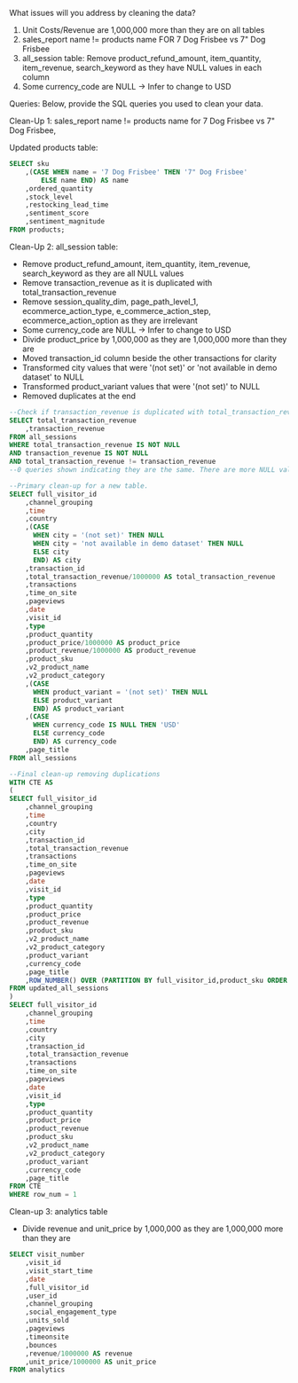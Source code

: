 What issues will you address by cleaning the data?

1. Unit Costs/Revenue are 1,000,000 more than they are on all tables
2. sales_report name != products name FOR 7 Dog Frisbee vs 7" Dog Frisbee
3. all_session table: Remove product_refund_amount, item_quantity, item_revenue, search_keyword as they have NULL values in each column 
4. Some currency_code are NULL -> Infer to change to USD 

Queries:
Below, provide the SQL queries you used to clean your data.


Clean-Up 1: sales_report name != products name for 7 Dog Frisbee vs 7" Dog Frisbee, 

Updated products table:
```sql
SELECT sku 
	,(CASE WHEN name = '7 Dog Frisbee' THEN '7" Dog Frisbee'
		ELSE name END) AS name
	,ordered_quantity
	,stock_level
	,restocking_lead_time
	,sentiment_score
	,sentiment_magnitude
FROM products;
```
Clean-Up 2: all_session table: 
- Remove  product_refund_amount, item_quantity, item_revenue, search_keyword as they are all NULL values
- Remove transaction_revenue as it is duplicated with total_transaction_revenue
- Remove session_quality_dim, page_path_level_1, ecommerce_action_type, e_commerce_action_step, ecommerce_action_option as they are irrelevant
- Some currency_code are NULL -> Infer to change to USD 
- Divide product_price by 1,000,000 as they are 1,000,000 more than they are
- Moved transaction_id column beside the other transactions for clarity
- Transformed city values that were '(not set)' or 'not available in demo dataset' to NULL
- Transformed product_variant values that were '(not set)' to NULL
- Removed duplicates at the end

```sql
--Check if transaction_revenue is duplicated with total_transaction_revenue
SELECT total_transaction_revenue
    ,transaction_revenue 
FROM all_sessions
WHERE total_transaction_revenue IS NOT NULL 
AND transaction_revenue IS NOT NULL 
AND total_transaction_revenue != transaction_revenue
--0 queries shown indicating they are the same. There are more NULL values in transaction_revenue compared to total_transaction_revenue so I removed the transaction_revenue column. 

--Primary clean-up for a new table.
SELECT full_visitor_id
	,channel_grouping
	,time
	,country
	,(CASE 
	  WHEN city = '(not set)' THEN NULL
	  WHEN city = 'not available in demo dataset' THEN NULL
	  ELSE city
	  END) AS city
	,transaction_id
	,total_transaction_revenue/1000000 AS total_transaction_revenue
	,transactions
	,time_on_site
	,pageviews
	,date
	,visit_id
	,type
	,product_quantity
	,product_price/1000000 AS product_price
	,product_revenue/1000000 AS product_revenue
	,product_sku
	,v2_product_name
	,v2_product_category
	,(CASE
	  WHEN product_variant = '(not set)' THEN NULL
	  ELSE product_variant
	  END) AS product_variant
	,(CASE 
	  WHEN currency_code IS NULL THEN 'USD'
	  ELSE currency_code 
	  END) AS currency_code
	,page_title
FROM all_sessions

--Final clean-up removing duplications
WITH CTE AS 
(
SELECT full_visitor_id
	,channel_grouping
	,time
	,country
	,city
	,transaction_id
	,total_transaction_revenue
	,transactions
	,time_on_site
	,pageviews
	,date
	,visit_id
	,type
	,product_quantity
	,product_price
	,product_revenue
	,product_sku
	,v2_product_name
	,v2_product_category
	,product_variant
	,currency_code
	,page_title
	,ROW_NUMBER() OVER (PARTITION BY full_visitor_id,product_sku ORDER BY full_visitor_id,product_sku) AS row_num
FROM updated_all_sessions
)
SELECT full_visitor_id
	,channel_grouping
	,time
	,country
	,city
	,transaction_id
	,total_transaction_revenue
	,transactions
	,time_on_site
	,pageviews
	,date
	,visit_id
	,type
	,product_quantity
	,product_price
	,product_revenue
	,product_sku
	,v2_product_name
	,v2_product_category
	,product_variant
	,currency_code
	,page_title
FROM CTE
WHERE row_num = 1
```
Clean-up 3: analytics table
- Divide revenue and unit_price by 1,000,000 as they are 1,000,000 more than they are
```sql
SELECT visit_number
	,visit_id
	,visit_start_time
	,date
	,full_visitor_id
	,user_id
	,channel_grouping
	,social_engagement_type
	,units_sold
	,pageviews
	,timeonsite
	,bounces
	,revenue/1000000 AS revenue
	,unit_price/1000000 AS unit_price
FROM analytics
```
